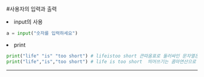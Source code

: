 
#사용자의 입력과 출력

<li> input의 사용

```python
a = input("숫자를 입력하세요")
```

<li> print

```python
print("life" "is" "too short") # lifeistoo short 큰따옴표로 둘러싸인 문자열은 + 연산과 동일
print("life","is","too short") # life is too short  띄어쓰기는 콤마연산으로 함
```

---
